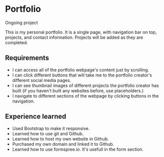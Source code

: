 # Portfolio
Ongoing project

This is my personal portfolio. It is a single page, with navigation bar on top, projects, and contact information. Projects will be added as they are completed.


## Requirements
- I can access all of the portfolio webpage's content just by scrolling.
- I can click different buttons that will take me to the portfolio creator's different social media pages.
- I can see thumbnail images of different projects the portfolio creator has built (if you haven't built any websites before, use placeholders.)
- I navigate to different sections of the webpage by clicking buttons in the navigation.

## Experience learned
- Used Bootstrap to make it responsive.
- Learned how to use git and Github.
- Learned how to host my own website in Github.
- Purchased my own domain and linked it to Github.
- Learned how to use formspree.io. It's usefull in the form section.
